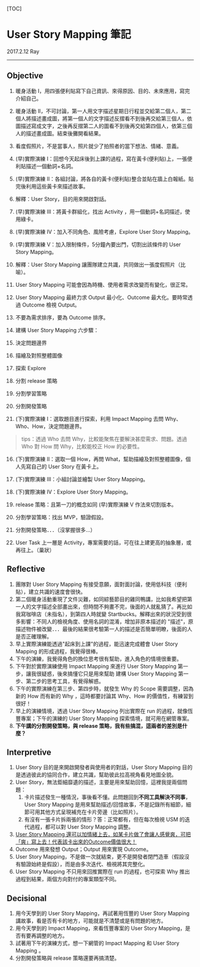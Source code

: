 [TOC]

# User Story Mapping 筆記

2017.2.12 Ray

---

## Objective 

1. 暖身活動 I，用四張便利貼寫下自己資訊、來得原因、目的、未來應用，寫完介紹自己。

2. 暖身活動 II，不可討論，第一人用文字描述星期日行程並交給第二個人，第二個人將描述畫成圖，將第一個人的文字描述反摺看不到後再交給第三個人，依圖描述寫成文字，之後再反摺第二人的圖看不到後再交給第四個人，依第三個人的描述畫成圖。結束後攤開看結果。

3. 看度假照片，不是當事人，照片就少了拍照者的當下想法、情緒、意義。

4. (早)實際演練 I：回想今天起床後到上課的過程，寫在黃卡(便利貼)上，一張便利貼描述一個動詞+名詞。

5. (早)實際演練 II：各組討論，將各自的黃卡(便利貼)整合並貼在牆上白報紙。貼完後利用這些黃卡來描述故事。

6. 解釋：User Story，目的用來開啟對話。

7. (早)實際演練 III：將黃卡群組化，找出 Activity ，用一個動詞+名詞描述，使用綠卡。

8. (早)實際演練 IV：加入不同角色、風險考慮，Explore User Story Mapping。

9. (早)實際演練 V：加入限制條件，5分鐘內要出門，切割出該條件的 User Story Mapping。

10. 解釋：User Story Mapping 讓團隊建立共識，共同做出一張度假照片（比喻）。

11. User Story Mapping 可能會因為時機、使用者需求改變而有變化，很正常。

12. User Story Mapping 最終力求 Output 最小化、Outcome 最大化。要時常透過 Outcome 檢視 Output。

13. 不要為需求排序，要為 Outcome 排序。

14. 建構 User Story Mapping 六步驟：

   1. 決定問題邊界
   2. 描繪及對照整體圖像
   3. 探索 Explore
   4. 分割 release 策略
   5. 分割學習策略
   6. 分割開發策略

15. (下)實際演練 I：選取題目進行探索，利用 Impact Mapping 去問 Why、Who、How，決定問題邊界。

   > tips：透過 Who 去問 Why，比較能聚焦在要解決甚麼需求、問題。透過 Who 對 How 問 Why，比較能校正 How 的必要性。

16. (下)實際演練 II：選取一個 How，再問 What，幫助描繪及對照整體圖像，個人先寫自己的 User Story 在黃卡上。

17. (下)實際演練 III：小組討論並繪製 User Story Mapping。

18. (下)實際演練 IV：Explore User Story Mapping。

19. release 策略：且第一刀的概念如同 (早)實際演練 V 作法來切割版本。

20. 分割學習策略：找出 MVP，驗證假設。

21. 分割開發策略．．．（沒掌握很多...）

22. User Task 上一層是 Activity，專案需要的話，可在往上建更高的抽象層，或再往上。（巢狀）

## Reflective 

1. 團隊對 User Story Mapping 有接受意願，面對面討論，使用低科技（便利貼），建立共識的速度會很快。
2. 第二個暖身活動重現了文件災難，如同綜藝節目的雞同鴨講，比如我希望把第一人的文字描述全部畫出來，但時間不夠畫不完，後面的人就亂猜了。再比如我寫咖啡店（未指名），到第四人時就變 Startbucks。解釋出來的狀況受到很多影響：不同人的檢視角度、使用名詞的混淆，增加非原本描述的 "描述"，原描述物件被改變．．．最後的結果很考驗第一人的描述是否簡單明瞭，後面的人是否正確理解。
3. 早上實際演練能透過"起床到上課"的過程，能迅速完成體會 User Story Mapping 的形成過程，我覺得很棒。
4. 下午的演練，我覺得角色的換位思考很有幫助，進入角色的情境很重要。
5. 下午對於實際演練使用 Impact Mapping 來進行 User Story Mapping 第一步，讓我很疑惑，後來搞懂它只是用來幫助 建構 User Story Mapping 第一步、第二步的思考工具，有覺得解惑。
6. 下午的實際演練在第三步、第四步時，就發生 Why 的 Scope 需要調整，因為新的 How 而有新的 Why ，這時都要討論其 Why、How 的價值性，有練習到很好！
7. 早上的演練情境，透過 User Story Mapping 列出實際在 run 的過程，就像恆豐專案；下午的演練的 User Story Mapping 探索情境，就可用在網管專案。
8. **下午講的分割開發策略，與 release 策略，我有些搞混，這兩者的差別是什麼？**

## Interpretive 

1. User Story 目的是來開啟開發者與使用者的對話，User Story Mapping 目的是透過彼此的協同合作，建立共識，幫助彼此拉高視角看見地圖全貌。
2. User Story，無法鉅細靡遺的描述，主要是用來幫助回憶，這裡我提兩個問題：
   1. 卡片描述發生一種情況，事後看不懂。此問題回到**不同工具解決不同事**，User Story Mapping 是用來幫助描述/回憶故事，不是記錄所有細節，細節可用其他方式呈現補充在卡片旁邊（比如照片）。
   2. 有沒有一張卡片拆兩張的情形？答：正常都有，但在每次檢視 USM 的迭代過程，都可以對 User Story Mapping 調整。
3. <u>User Story Mapping 還可以加情緒上去，如某卡片做了會讓人感覺爽，可把「爽」寫上去！代表該卡出來的Outcome價值很大！</u>
4. Outcome 用來發想 Output；Output 用來實現 Outcome。
5. User Story Mapping，不是做一次就結束，更不是開發者閉門造車（假設沒有驗證始終是假設），而是由多次迭代、檢視將其完整化。
6. User Story Mapping 不只用來回推實際在 run 的過程，也可探索 Why 推出過程到結果，兩個方向對付的專案類型不同。

## Decisional 

1. 用今天學到的 User Story Mapping，再試著用恆豐的 User Story Mapping 講故事，看是否有卡的地方，可能就是不清楚或是有問題的地方。
2. 用今天學到的 Impact Mapping，來看恆豐專案的 User Story Mapping，是否有要再調整的地方。
3. 試著用下午的演練方式，想一下網管的 Impact Mapping 和 User Story Mapping 。
4. 分割開發策略與 release 策略還要再搞清楚。
